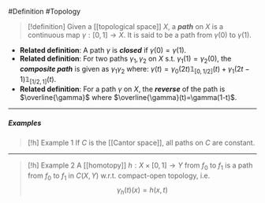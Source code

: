 #Definition #Topology 

> [!definition]
> Given a [[topological space]] $X$, a ***path*** on $X$ is a continuous map $\gamma:[0,1]\to X$. It is said to be a path from $\gamma(0)$ to $\gamma(1)$. 
- **Related definition**: A path $\gamma$ is ***closed*** if $\gamma(0)=\gamma(1)$.
- **Related definition**: For two paths $\gamma_{1},\gamma_{2}$ on $X$ s.t. $\gamma_{1}(1)=\gamma_{2}(0)$, the ***composite path*** is given as $\gamma_{1}\gamma_{2}$ where: $\gamma(t)=\gamma_{0}(2t)\mathbb{1}_{[0, 1/ 2]}(t)+\gamma_{1}(2t-1)\mathbb{1}_{[1/ 2, 1]}(t)$.
- **Related definition**: For a path $\gamma$ on $X$, the ***reverse*** of the path is $\overline{\gamma}$ where $\overline{\gamma}(t)=\gamma(1-t)$.
---
##### Examples
> [!h] Example 1
> If $C$ is the [[Cantor space]], all paths on $C$ are constant.
---
> [!h] Example 2
> A [[homotopy]] $h:X\times[0,1]\to Y$ from $f_{0}$ to $f_{1}$ is a path from $f_{0}$ to $f_{1}$ in $C(X,Y)$ w.r.t. compact-open topology, i.e. $$\gamma_{h}(t)(x)=h(x,t)$$